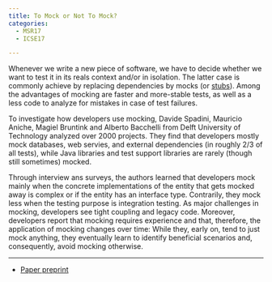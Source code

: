 ```yaml
---
title: To Mock or Not To Mock?
categories:
  - MSR17
  - ICSE17

---
```


Whenever we write a new piece of software, we have to decide whether we want to test it in its reals context and/or in isolation. The latter case is commonly achieve by replacing dependencies by mocks (or [stubs][mocks-vs-stubs]). Among the advantages of mocking are faster and more-stable tests, as well as a less code to analyze for mistakes in case of test failures.

To investigate how developers use mocking, Davide Spadini, Mauricio Aniche, Magiel Bruntink and Alberto Bacchelli from Delft University of Technology analyzed over 2000 projects. They find that developers mostly mock databases, web servies, and external dependencies (in roughly 2/3 of all tests), while Java libraries and test support libraries are rarely (though still sometimes) mocked.

Through interview ans surveys, the authors learned that developers mock mainly when the concrete implementations of the entity that gets mocked away is complex or if the entity has an interface type. Contrarily, they mock less when the testing purpose is integration testing. As major challenges in mocking, developers see tight coupling and legacy code. Moreover, developers report that mocking requires experience and that, therefore, the application of mocking changes over time: While they, early on, tend to just mock anything, they eventually learn to identify beneficial scenarios and, consequently, avoid mocking otherwise.

---

* [Paper preprint](https://pure.tudelft.nl/portal/files/13757227/PID4728641.pdf)

  [mocks-vs-stubs]: https://martinfowler.com/articles/mocksArentStubs.html
